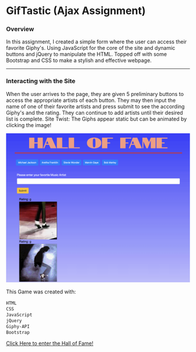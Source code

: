 # GifTastic (Ajax Assignment)

### **Overview**

In this assignment, I created a simple form where the user can access their favorite Giphy's. Using JavaScript for the core of the site and dynamic buttons and jQuery to manipulate the HTML. Topped off with some Bootstrap and CSS to make a stylish and effective webpage.
 - - -
### **Interacting with the Site**

When the user arrives to the page, they are given 5 preliminary buttons to access the appropriate artists of each button. They may then input the name of one of their favorite artists and press submit to see the according Giphy's and the rating. They can continue to add artists until their desired list is complete. Site Twist: The Giphs appear static but can be animated by clicking the image!

![Trivie Quiz](assets/images/GifImage.png)


This Game was created with:
```
HTML
CSS
JavaScript
jQuery
Giphy-API
Bootstrap
```

[Click Here to enter the Hall of Fame!](https://ticola.github.io/GifTastic/)